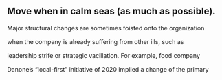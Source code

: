 ## Move when in calm seas (as much as possible).

Major structural changes are sometimes foisted onto the organization

when the company is already suﬀering from other ills, such as

leadership strife or strategic vacillation. For example, food company

Danone’s “local-ﬁrst” initiative of 2020 implied a change of the primary